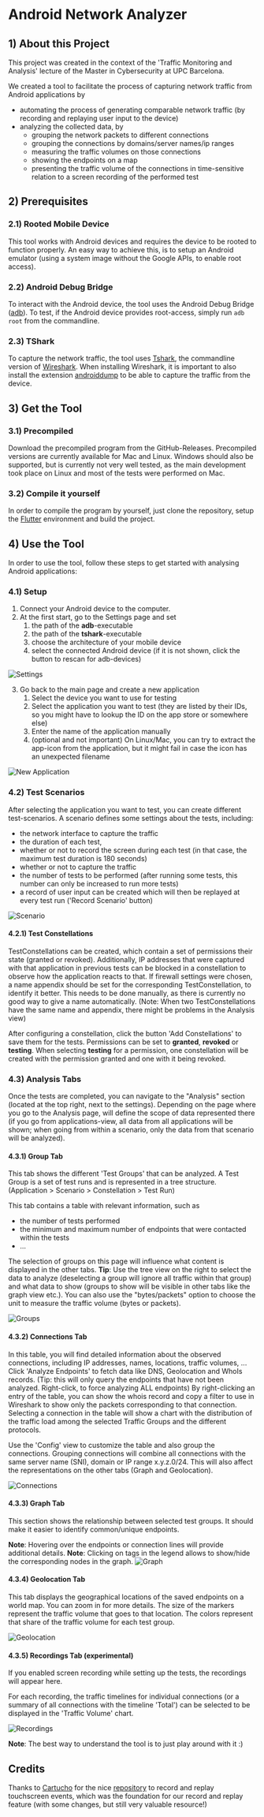 # Android Network Analyzer

## 1) About this Project
This project was created in the context of the 'Traffic Monitoring and Analysis' lecture of the Master in Cybersecurity at UPC Barcelona.

We created a tool to facilitate the process of capturing network traffic from Android applications by
* automating the process of generating comparable network traffic (by recording and replaying user input to the device)
* analyzing the collected data, by
  * grouping the network packets to different connections
  * grouping the connections by domains/server names/ip ranges
  * measuring the traffic volumes on those connections
  * showing the endpoints on a map
  * presenting the traffic volume of the connections in time-sensitive relation to a screen recording of the performed test

## 2) Prerequisites
### 2.1) Rooted Mobile Device
This tool works with Android devices and requires the device to be rooted to function properly.
An easy way to achieve this, is to setup an Android emulator (using a system image without the Google APIs, to enable root access).

### 2.2) Android Debug Bridge
To interact with the Android device, the tool uses the Android Debug Bridge ([adb](https://developer.android.com/tools/adb)).
To test, if the Android device provides root-access, simply run `adb root` from the commandline.

### 2.3) TShark
To capture the network traffic, the tool uses [Tshark](https://tshark.dev/setup/install/), the commandline version of [Wireshark](https://www.wireshark.org/).
When installing Wireshark, it is important to also install the extension [androiddump](https://www.wireshark.org/docs/man-pages/androiddump.html) to be able to capture the traffic from the device.

## 3) Get the Tool
### 3.1) Precompiled
Download the precompiled program from the GitHub-Releases.
Precompiled versions are currently available for Mac and Linux.
Windows should also be supported, but is currently not very well tested, as the main development took place on Linux and most of the tests were performed on Mac.

### 3.2) Compile it yourself
In order to compile the program by yourself, just clone the repository, setup the [Flutter](https://docs.flutter.dev/get-started/install) environment and build the project.

## 4) Use the Tool
In order to use the tool, follow these steps to get started with analysing Android applications:

###  4.1) Setup
1. Connect your Android device to the computer.
2. At the first start, go to the Settings page and set 
   1. the path of the **adb**-executable
   2. the path of the **tshark**-executable
   3. choose the architecture of your mobile device
   4. select the connected Android device (if it is not shown, click the button to rescan for adb-devices)

![Settings](./images_readme/settings.png)

3. Go back to the main page and create a new application
   1. Select the device you want to use for testing
   2. Select the application you want to test (they are listed by their IDs, so you might have to lookup the ID on the app store or somewhere else)
   3. Enter the name of the application manually
   4. (optional and not important) On Linux/Mac, you can try to extract the app-icon from the application, but it might fail in case the icon has an unexpected filename

![New Application](./images_readme/new_application.png)

### 4.2) Test Scenarios
After selecting the application you want to test, you can create different test-scenarios.
A scenario defines some settings about the tests, including:
* the network interface to capture the traffic
* the duration of each test,
* whether or not to record the screen during each test (in that case, the maximum test duration is 180 seconds)
* whether or not to capture the traffic
* the number of tests to be performed (after running some tests, this number can only be increased to run more tests)
* a record of user input can be created which will then be replayed at every test run ('Record Scenario' button)

![Scenario](./images_readme/Scenario.png)


#### 4.2.1) Test Constellations
TestConstellations can be created, which contain a set of permissions their state (granted or revoked).
Additionally, IP addresses that were captured with that application in previous tests can be blocked in a constellation to observe how the application reacts to that.
If firewall settings were chosen, a name appendix should be set for the corresponding TestConstellation, to identify it better.
This needs to be done manually, as there is currently no good way to give a name automatically.
(Note: When two TestConstellations have the same name and appendix, there might be problems in the Analysis view)

After configuring a constellation, click the button 'Add Constellations' to save them for the tests.
Permissions can be set to **granted**, **revoked** or **testing**.
When selecting **testing** for a permission, one constellation will be created with the permission granted and one with it being revoked.

### 4.3) Analysis Tabs
Once the tests are completed, you can navigate to the "Analysis" section (located at the top right, next to the settings).
Depending on the page where you go to the Analysis page, will define the scope of data represented there (if you go from applications-view, all data from all applications will be shown; when going from within a scenario, only the data from that scenario will be analyzed).

#### 4.3.1) Group Tab
This tab shows the different 'Test Groups' that can be analyzed.
A Test Group is a set of test runs and is represented in a tree structure.
(Application > Scenario > Constellation > Test Run)

This tab contains a table with relevant information, such as 
* the number of tests performed
* the minimum and maximum number of endpoints that were contacted within the tests
* ...

The selection of groups on this page will influence what content is displayed in the other tabs.
**Tip**: Use the tree view on the right to select the data to analyze (deselecting a group will ignore all traffic within that group) and what data to show (groups to show will be visible in other tabs like the graph view etc.). 
You can also use the "bytes/packets" option to choose the unit to measure the traffic volume (bytes or packets).

![Groups](./images_readme/analysis_groups.png)


#### 4.3.2) Connections Tab
In this table, you will find detailed information about the observed connections, including IP addresses, names, locations, traffic volumes, ...
Click 'Analyze Endpoints' to fetch data like DNS, Geolocation and WhoIs records.
(Tip: this will only query the endpoints that have not been analyzed. Right-click, to force analyzing ALL endpoints)
By right-clicking an entry of the table, you can show the whois record and copy a filter to use in Wireshark to show only the packets corresponding to that connection.
Selecting a connection in the table will show a chart with the distribution of the traffic load among the selected Traffic Groups and the different protocols. 

Use the 'Config' view to customize the table and also group the connections.
Grouping connections will combine all connections with the same server name (SNI), domain or IP range x.y.z.0/24.
This will also affect the representations on the other tabs (Graph and Geolocation).

![Connections](./images_readme/analysis_connections.png)

#### 4.3.3) Graph Tab
This section shows the relationship between selected test groups.
It should make it easier to identify common/unique endpoints.

**Note**: Hovering over the endpoints or connection lines will provide additional details.
**Note**: Clicking on tags in the legend allows to show/hide the corresponding nodes in the graph.
![Graph](./images_readme/analysis_graph.png)

#### 4.3.4) Geolocation Tab
This tab displays the geographical locations of the saved endpoints on a world map. 
You can zoom in for more details.
The size of the markers represent the traffic volume that goes to that location.
The colors represent that share of the traffic volume for each test group.

![Geolocation](./images_readme/analysis_map.png)

#### 4.3.5) Recordings Tab (experimental)
If you enabled screen recording while setting up the tests, the recordings will appear here.

For each recording, the traffic timelines for individual connections (or a summary of all connections with the timeline 'Total') can be selected to be displayed in the 'Traffic Volume' chart.

![Recordings](./images_readme/analysis_recordings.png)


**Note**: The best way to understand the tool is to just play around with it :)


## Credits
Thanks to [Cartucho](https://github.com/Cartucho) for the nice [repository](https://github.com/Cartucho/android-touch-record-replay) to record and replay touchscreen events, which was the foundation for our record and replay feature (with some changes, but still very valuable resource!)